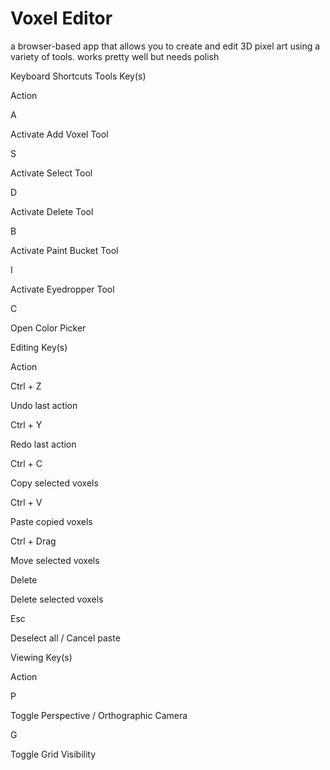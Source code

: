# Voxel Editor
a browser-based app that allows you to create and edit 3D pixel art using a variety of tools. works pretty well but needs polish

Keyboard Shortcuts
Tools
Key(s)

Action

A

Activate Add Voxel Tool

S

Activate Select Tool

D

Activate Delete Tool

B

Activate Paint Bucket Tool

I

Activate Eyedropper Tool

C

Open Color Picker

Editing
Key(s)

Action

Ctrl + Z

Undo last action

Ctrl + Y

Redo last action

Ctrl + C

Copy selected voxels

Ctrl + V

Paste copied voxels

Ctrl + Drag

Move selected voxels

Delete

Delete selected voxels

Esc

Deselect all / Cancel paste

Viewing
Key(s)

Action

P

Toggle Perspective / Orthographic Camera

G

Toggle Grid Visibility
